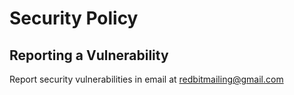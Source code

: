 # Security Policy


## Reporting a Vulnerability

Report security vulnerabilities in email at redbitmailing@gmail.com

